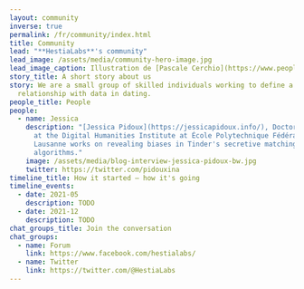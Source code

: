 ```yaml
---
layout: community
inverse: true
permalink: /fr/community/index.html
title: Community
lead: "**HestiaLabs**'s community"
lead_image: /assets/media/community-hero-image.jpg
lead_image_caption: Illustration de [Pascale Cerchio](https://www.peoplerise.net/wp-content/uploads/2020/07/ale-cerchio.png)
story_title: A short story about us
story: We are a small group of skilled individuals working to define a new
  relationship with data in dating.
people_title: People
people:
  - name: Jessica
    description: "[Jessica Pidoux](https://jessicapidoux.info/), Doctoral Researcher
      at the Digital Humanities Institute at École Polytechnique Fédérale de
      Lausanne works on revealing biases in Tinder's secretive matching
      algorithms."
    image: /assets/media/blog-interview-jessica-pidoux-bw.jpg
    twitter: https://twitter.com/pidouxina
timeline_title: How it started — how it's going
timeline_events:
  - date: 2021-05
    description: TODO
  - date: 2021-12
    description: TODO
chat_groups_title: Join the conversation
chat_groups:
  - name: Forum
    link: https://www.facebook.com/hestialabs/
  - name: Twitter
    link: https://twitter.com/@HestiaLabs
---
```

